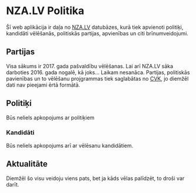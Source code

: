 # NZA.LV Politika
Šī web aplikācija ir daļa no [NZA.LV](https://nza.lv/?utm_source=github.com/rolandinsh/nzapolitika) datubāzes, kurā tiek apvienoti politiķi, kandidāti vēlēšanās, politiskās partijas, apvienības un citi brīnumveidojumi.
## Partijas
Visa sākums ir 2017. gada pašvaldību vēlēšanas. Lai arī NZA.LV sāka darboties 2016. gada nogalē, kā joks... Laikam nesanāca. Partijas, politiskās pavienības un to vēlēšanu projgrammas tiek saglabātas no [CVK](http://cvk.lv), jo diemžēl dati nav pieejami ērtā formātā. 
## Politiķi
Būs neliels apkopojums ar politiķiem
### Kandidāti
Būs neliels apkopojums arī ar vēlēsanu kandidātiem. 

## Aktualitāte
Diemžēl šo visu veidoju viens pats, bet ja kāds vēlas palīdzēt, to droši var darīt.
